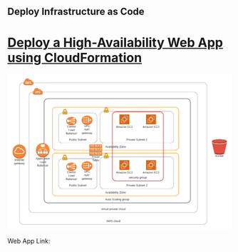 ## Deploy Infrastructure as Code
# [Deploy a High-Availability Web App using CloudFormation](https://classroom.udacity.com/nanodegrees/nd9991-alg-t2/parts/cd0648/modules/31f7d825-c32d-4384-964b-007c8e732ce3/lessons/126449d6-3425-403d-b1cd-0d567fee635d/concepts/88c2e603-cdd1-4cda-966b-d3f7ea8b4104)

![Infrastructure Diagram](diagram.png)


Web App Link: 